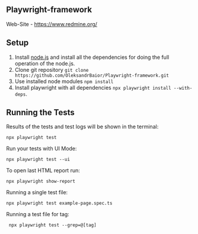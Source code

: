 ## Playwright-framework
Web-Site  - https://www.redmine.org/

## Setup
1. Install [node.js](https://nodejs.org/en/) and install all the dependencies for doing the full operation of the node.js.
2. Clone git repository `git clone https://github.com/OleksandrBaior/Playwright-framework.git`
3. Use installed node modules `npm install`
4. Install playwright with all dependencies `npx playwright install --with-deps`.

## Running the Tests 
Results of the tests and test logs will be shown in the terminal:
```
npx playwright test
```

Run your tests with UI Mode:
```
npx playwright test --ui
```

To open last HTML report run:
```
npx playwright show-report
```

Running a single test file:
```
npx playwright test example-page.spec.ts
```

Running a test file for tag:
```
 npx playwright test --grep=@[tag]


